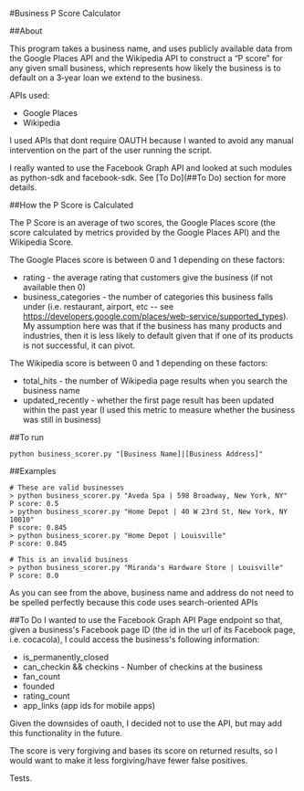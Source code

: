 #Business P Score Calculator

##About

This program takes a business name, and uses publicly available data from the Google Places API and the Wikipedia API to construct a “P score” for any given small business, which represents how likely the business is to default on a 3‐year loan we extend to the business.

APIs used:
* Google Places
* Wikipedia

I used APIs that dont require OAUTH because I wanted to avoid any manual intervention on the part of the user running the script.

I really wanted to use the Facebook Graph API and looked at such modules as python-sdk and facebook-sdk. See [To Do](##To Do) section for more details.

##How the P Score is Calculated

The P Score is an average of two scores, the Google Places score (the score calculated by metrics provided by the Google Places API) and the Wikipedia Score.

The Google Places score is between 0 and 1 depending on these factors:
* rating - the average rating that customers give the business (if not available then 0)
* business_categories - the number of categories this business falls under (i.e. restaurant, airport, etc -- see https://developers.google.com/places/web-service/supported_types). My assumption here was that if the business has many products and industries, then it is less likely to default given that if one of its products is not successful, it can pivot.

The Wikipedia score is between 0 and 1 depending on these factors:
* total_hits - the number of Wikipedia page results when you search the business name
* updated_recently - whether the first page result has been updated within the past year (I used this metric to measure whether the business was still in business)

##To run
```
python business_scorer.py "[Business Name]|[Business Address]"
```

##Examples
```
# These are valid businesses
> python business_scorer.py "Aveda Spa | 598 Broadway, New York, NY"
P score: 0.5
> python business_scorer.py "Home Depot | 40 W 23rd St, New York, NY 10010"
P score: 0.845
> python business_scorer.py "Home Depot | Louisville"
P score: 0.845

# This is an invalid business
> python business_scorer.py "Miranda's Hardware Store | Louisville"
P score: 0.0
```
As you can see from the above, business name and address do not need to be spelled perfectly because this code uses search-oriented APIs

##To Do
I wanted to use the Facebook Graph API Page endpoint so that, given a business's Facebook page ID (the id in the url of its Facebook page, i.e. cocacola), I could access the business's following information:
* is_permanently_closed
* can_checkin && checkins - Number of checkins at the business
* fan_count
* founded
* rating_count
* app_links (app ids for mobile apps)

Given the downsides of oauth, I decided not to use the API, but may add this functionality in the future.

The score is very forgiving and bases its score on returned results, so I would want to make it less forgiving/have fewer false positives.

Tests.
